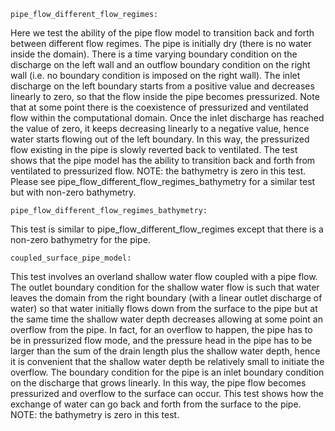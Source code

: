 ```
pipe_flow_different_flow_regimes:
```
Here we test the ability of the pipe flow model to transition back and forth between different flow regimes.
The pipe is initially dry (there is no water inside the domain). There is a time varying boundary condition on the discharge
on the left wall and an outflow boundary condition on the right wall (i.e. no boundary condition is imposed on the right wall).
The inlet discharge on the left boundary starts from a positive value and decreases linearly to zero, so that the flow inside
the pipe becomes pressurized. Note that at some point there is the coexistence of pressurized and ventilated flow within the
computational domain. Once the inlet discharge has reached the value of zero, it keeps decreasing linearly to a negative value,
hence water starts flowing out of the left boundary. In this way, the pressurized flow existing in the pipe is slowly reverted 
back to ventilated. The test shows that the pipe model has the ability to transition back and forth from ventilated to
pressurized flow. 
NOTE: the bathymetry is zero in this test. Please see pipe_flow_different_flow_regimes_bathymetry for a similar test but with
non-zero bathymetry.

```
pipe_flow_different_flow_regimes_bathymetry:
```

This test is similar to pipe_flow_different_flow_regimes except that there is a non-zero bathymetry for the pipe.

```
coupled_surface_pipe_model:
```
This test involves an overland shallow water flow coupled with a pipe flow. The outlet boundary condition for the shallow water
flow is such that water leaves the domain from the right boundary (with a linear outlet discharge of water) so that water initially
flows down from the surface to the pipe but at the same time the shallow water depth decreases allowing at some point an overflow 
from the pipe. In fact, for an overflow to happen, the pipe has to be in pressurized flow mode, and the pressure head in the pipe 
has to be larger than the sum of the drain length plus the shallow water depth, hence it is convenient that the shallow water depth 
be relatively small to initiate the overflow.  The boundary condition for the pipe is an inlet boundary condition on the discharge 
that grows linearly. In this way, the pipe flow becomes pressurized and overflow to the surface can occur. 
This test shows how the exchange of water can go back and forth from the surface to the pipe. NOTE: the bathymetry is zero in this test.



